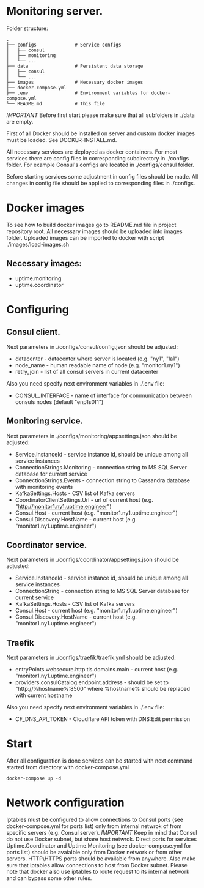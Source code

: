 # Monitoring server.

Folder structure:
```
.                        
├── configs              # Service configs
│   ├── consul           
│   ├── monitoring       
│   └── ...              
├── data                 # Persistent data storage
│   ├── consul           
│   └── ...              
├── images               # Necessary docker images
├── docker-compose.yml   
├── .env                 # Environment variables for docker-compose.yml
└── README.md            # This file
```

*IMPORTANT* Before first start please make sure that all subfolders in ./data are empty.

First of all Docker should be installed on server and custom docker images must be loaded. See DOCKER-INSTALL.md.

All necessary services are deployed as docker containers.
For most services there are config files in corresponding subdirectory in ./configs folder.
For example Consul's configs are located in ./configs/consul folder.

Before starting services some adjustment in config files should be made.
All changes in config file should be applied to corresponding files in ./configs.

# Docker images
To see how to build docker images go to README.md file in project repository root.
All necessary images should be uploaded into images folder. Uploaded images can be imported to docker with script ./images/load-images.sh

## Necessary images:
* uptime.monitoring
* uptime.coordinator

# Configuring

## Consul client.
Next parameters in ./configs/consul/config.json should be adjusted:
* datacenter - datacenter where server is located (e.g. "ny1", "la1")
* node_name - human readable name of node (e.g. "monitor1.ny1")
* retry_join - list of all consul servers in current datacenter

Also you need specify next environment variables in ./.env file:
* CONSUL_INTERFACE - name of interface for communication between consuls nodes (default "enp1s0f1")

## Monitoring service.
Next parameters in ./configs/monitoring/appsettings.json should be adjusted:
* Service.InstanceId - service instance id, should be unique among all service instances
* ConnectionStrings.Monitoring - connection string to MS SQL Server database for current service
* ConnectionStrings.Events - connection string to Cassandra database with monitoring events
* KafkaSettings.Hosts - CSV list of Kafka servers
* CoordinatorClientSettings.Url - url of current host (e.g. "http://monitor1.ny1.uptime.engineer")
* Consul.Host - current host (e.g. "monitor1.ny1.uptime.engineer")
* Consul.Discovery.HostName - current host (e.g. "monitor1.ny1.uptime.engineer")

## Coordinator service.
Next parameters in ./configs/coordinator/appsettings.json should be adjusted:
* Service.InstanceId - service instance id, should be unique among all service instances
* ConnectionString - connection string to MS SQL Server database for current service
* KafkaSettings.Hosts - CSV list of Kafka servers
* Consul.Host - current host (e.g. "monitor1.ny1.uptime.engineer")
* Consul.Discovery.HostName - current host (e.g. "monitor1.ny1.uptime.engineer")

## Traefik
Next parameters in ./configs/traefik/traefik.yml should be adjusted:
* entryPoints.websecure.http.tls.domains.main - current host (e.g. "monitor1.ny1.uptime.engineer")
* providers.consulCatalog.endpoint.address - should be set to "http://%hostname%:8500" where %hostname% should be replaced with current hostname

Also you need specify next environment variables in ./.env file:
* CF_DNS_API_TOKEN - Cloudflare API token with DNS:Edit permission

# Start
After all configuration is done services can be started with next command started from directory with docker-compose.yml
```
docker-compose up -d
```

# Network configuration
Iptables must be configured to allow connections to Consul ports (see docker-compose.yml for ports list) only from internal netwrok of from specific servers (e.g. Consul server).
*IMPORTANT* Keep in mind that Consul do not use Docker subnet, but share host netwrok.
Direct ports for services Uptime.Coordinator and Uptime.Monitoring (see docker-compose.yml for ports list) should be avaialble only from Docker network or from other servers.
HTTP\HTTPS ports should be available from anywhere.
Also make sure that iptables allow connections to host from Docker subnet.
Please note that docker also use iptables to route request to its internal network and can bypass some other rules.